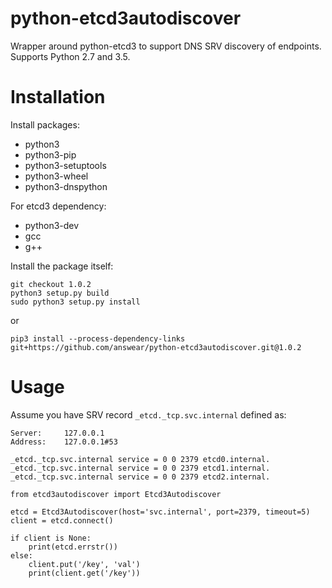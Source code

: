 python-etcd3autodiscover
========================

Wrapper around python-etcd3 to support DNS SRV discovery of endpoints. Supports Python 2.7 and 3.5.


Installation
============

Install packages:

*  python3
*  python3-pip
*  python3-setuptools
*  python3-wheel
*  python3-dnspython

For etcd3 dependency:

*  python3-dev
*  gcc
*  g++

Install the package itself:

```
git checkout 1.0.2
python3 setup.py build
sudo python3 setup.py install
```

or

```
pip3 install --process-dependency-links git+https://github.com/answear/python-etcd3autodiscover.git@1.0.2
```


Usage
=====

Assume you have SRV record `_etcd._tcp.svc.internal` defined as:

```
Server:		127.0.0.1
Address:	127.0.0.1#53

_etcd._tcp.svc.internal	service = 0 0 2379 etcd0.internal.
_etcd._tcp.svc.internal	service = 0 0 2379 etcd1.internal.
_etcd._tcp.svc.internal	service = 0 0 2379 etcd2.internal.
```

```
from etcd3autodiscover import Etcd3Autodiscover

etcd = Etcd3Autodiscover(host='svc.internal', port=2379, timeout=5)
client = etcd.connect()

if client is None:
	print(etcd.errstr())
else:
	client.put('/key', 'val')
	print(client.get('/key'))
```

